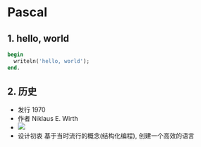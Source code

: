 # Pascal

## 1. hello, world
```pascal
begin
  writeln('hello, world');
end.
```

## 2. 历史 
* 发行 1970
* 作者 Niklaus E. Wirth
* ![](https://github.com/mingchaoyan/MyUsedLanguages/blob/master/Pascal/Pscal_Niklaus_Wirth.jpg)
* 设计初衷 基于当时流行的概念(结构化编程), 创建一个高效的语言

